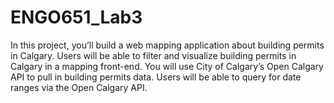 # ENGO651_Lab3
In this project, you’ll build a web mapping application about building permits in Calgary. Users will be able to filter and visualize building permits in Calgary in a mapping front-end. You will use City of Calgary’s Open Calgary API to pull in building permits data. Users will be able to query for date ranges via the Open Calgary API.
